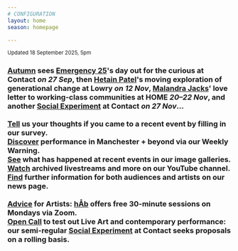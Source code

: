 ```yaml
---
# CONFIGURATION
layout: home
season: homepage

---
```

<small>Updated 18 September 2025, 5pm</small>        
### [Autumn](/current/2025) sees [Emergency 25](/current/2025-emergency)'s day out for the curious at Contact *on 27 Sep*, then [Hetain Patel](/current/2025/patel)'s moving exploration of generational change at Lowry *on 12 Nov*, [Malandra Jacks](/current/2025/malandrajacks)' love letter to working-class communities at HOME *20–22 Nov*, and another [Social Experiment](/socialexperiment) at Contact *on 27 Nov*…<br><br><a href="https://www.illuminate-data.org.uk/survey/gnwmcx" target="_blank">Tell</a> us your thoughts if you came to a recent event by filling in our survey.<br><a href="https://wordofwarning.posthaven.com" target="_blank">Discover</a> performance in Manchester + beyond via our Weekly Warning.<br>[See](/galleries) what has happened at recent events in our image galleries.<br><a href="https://youtube.com/@warnmcr" target="_blank">Watch</a> archived livestreams and more on our YouTube channel.<br>[Find](/news) further information for both audiences and artists on our news page.<br><br>[Advice](/hab/advice) for Artists: [hÅb](/hab) offers free 30-minute sessions on Mondays via Zoom.<br><a href="https://socialexperiment.posthaven.com" target="_blank">Open Call</a> to test out Live Art and contemporary performance: our semi-regular [Social Experiment](/socialexperiment) at Contact seeks proposals on a rolling basis.
